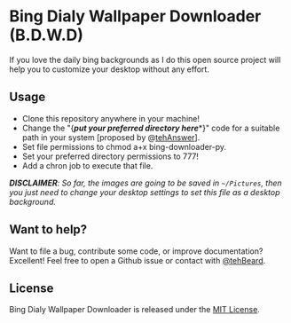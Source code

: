 # Bing Dialy Wallpaper Downloader (B.D.W.D)

If you love the daily bing backgrounds as I do this open source project will help you to customize your desktop without any effort.

## Usage

* Clone this repository anywhere in your machine!
* Change the "{***put your preferred directory here****}" code for a suitable path in your system [proposed by @[tehAnswer](http://github.com/tehAnswer)].
* Set file permissions to chmod a+x bing-downloader-py.
* Set your preferred directory permissions to 777!
* Add a chron job to execute that file.

_**DISCLAIMER**: So far, the images are going to be saved in `~/Pictures`, then you just need to change your desktop settings to set this file as a desktop background._

## Want to help?

Want to file a bug, contribute some code, or improve documentation? Excellent! Feel free to open a Github issue or contact with [@tehBeard](https://github.com/noeFernandez).

## License
Bing Dialy Wallpaper Downloader is released under the [MIT License](http://www.opensource.org/licenses/MIT).


